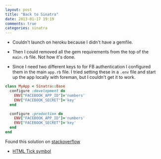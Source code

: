 ```yaml
---
layout: post
title: "Back to Sinatra"
date: 2013-01-17 19:19
comments: true
categories: sinatra
---
```


- Couldn't launch on heroku because I didn't have a gemfile.
- Then I could removed all the gem requirements from the top of the `main.rb` file. Not how it's done.

- Since I need two different keys to for FB authentication I configured them in the main `app.rb` file. I tried setting these in a `.env` file and start up the app locally with foreman, but I couldn't get it to work.

```ruby
class MyApp < Sinatra::Base
  configure :development do
    ENV["FACEBOOK_APP_ID"]='numbers'
    ENV["FACEBOOK_SECRET"]='key'
  end

  configure :production do
    ENV["FACEBOOK_APP_ID"]='numbers'
    ENV["FACEBOOK_SECRET"]='key'
  end
end
```
Found this solution on [stackoverflow](http://stackoverflow.com/questions/4486634/is-there-a-rack-or-sinatra-based-environment-configuration-utility)


- [HTML Tick symbol](http://stackoverflow.com/questions/658044/tick-symbol-in-html-xhtml)